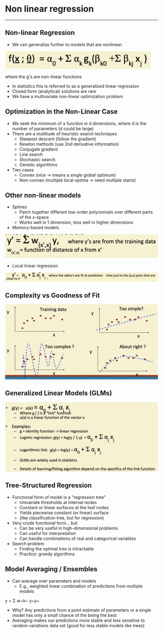 # Non linear regression

---

## Non-linear Regression

- We can generalize further to models that are nonlinear:

![image](media/Non-linear-regression-image1.jpg)

where the g's are non-linear functions

- In statistics this is referred to as a generalized linear regression
- Closed form (analytical) solutions are rare
- We have a multivariate non-linear optimization problem

## Optimization in the Non-Linear Case

- We seek the minimum of a function in d dimensions, where d is the number of parameters (d could be large)
- There are a multitude of heuristic search techniques
  - Steepest descent (follow the gradient)
  - Newton methods (use 2nd derivative information)
  - Conjugate gradient
  - Line search
  - Stochastic search
  - Genetic algorithms
- Two cases
  - Convex (nice -> means a single global optimum)
  - Non-convex (multiple local optima -> need multiple starts)

## Other non-linear models

- Splines
  - Patch together different low-order polynomials over different parts of the x-space
  - Works well in 1 dimension, less well in higher dimensions
- Memory-based models

![image](media/Non-linear-regression-image2.jpg)

- Local linear regression

![image](media/Non-linear-regression-image3.jpeg)

## Complexity vs Goodness of Fit

![image](media/Non-linear-regression-image4.jpg)

## Generalized Linear Models (GLMs)

![image](media/Non-linear-regression-image5.jpg)

## Tree-Structured Regression

- Functional form of model is a "regression tree"
  - Univariate thresholds at internal nodes
  - Constant or linear surfaces at the leaf nodes
  - Yields piecewise constant (or linear) surface
  - (like classification tree, but for regression)
- Very crude functional form... but
  - Can be very useful in high-dimensional problems
  - Can useful for interpretation
  - Can handle combinations of real and categorical variables
- Search problem
  - Finding the optimal tree is intractable
  - Practice: greedy algorithms

## Model Averaging / Ensembles

- Can average over parameters and models
  - E.g., weighted linear combination of predictions from multiple models

y = Σ w~k~ y~y~

- Why? Any predictions from a point estimate of parameters or a single model has only a small chance of the being the best
- Averaging makes our predictions more stable and less sensitive to random variations data set (good for less stable models like trees)
